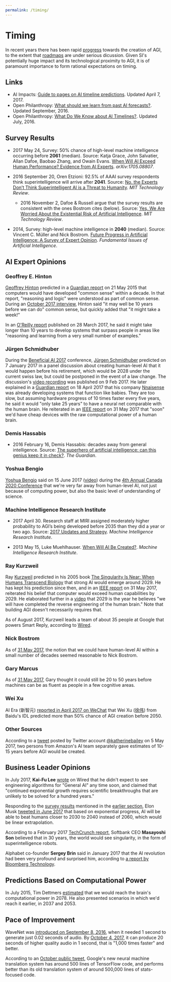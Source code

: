 ```yaml
---
permalink: /timing/
---
```

# Timing

In recent years there has been rapid [progress](http://realai.org/progress/) towards the creation of AGI, to the extent that [roadmaps](http://realai.org/roadmaps/) are under serious dicussion. Given SI's potentially huge impact and its technological proximity to AGI, it is of paramount importance to form rational expectations on timing.

## Links

* AI Impacts: [Guide to pages on AI timeline predictions](http://aiimpacts.org/guide-to-pages-on-ai-timeline-predictions/). Updated April 7, 2017.
* Open Philanthropy: [What should we learn from past AI forecasts?](http://www.openphilanthropy.org/focus/global-catastrophic-risks/potential-risks-advanced-artificial-intelligence/what-should-we-learn-past-ai-forecasts). Updated September, 2016.
* Open Philanthropy: [What Do We Know about AI Timelines?](http://www.openphilanthropy.org/focus/global-catastrophic-risks/potential-risks-advanced-artificial-intelligence/ai-timelines). Updated July, 2016.

## Survey Results

* 2017 May 24, Survey: 50% chance of high-level machine intelligence occurring before **2061** (median). Source: Katja Grace, John Salvatier, Allan Dafoe, Baobao Zhang, and Owain Evans. [When Will AI Exceed Human Performance? Evidence from AI Experts](https://arxiv.org/abs/1705.08807). *arXiv:1705.08807*.

* 2016 September 20, Oren Etzioni: 92.5% of AAAI survey respondents think superintelligence will arrive after **2041**. Source: [No, the Experts Don’t Think Superintelligent AI is a Threat to Humanity](https://www.technologyreview.com/s/602410/no-the-experts-dont-think-superintelligent-ai-is-a-threat-to-humanity/). *MIT Technology Review*.
   * 2016 November 2, Dafoe & Russell argue that the survey results are consistent with the ones Bostrom cites (below). Source: [Yes, We Are Worried About the Existential Risk of Artificial Intelligence](https://www.technologyreview.com/s/602776/yes-we-are-worried-about-the-existential-risk-of-artificial-intelligence/). *MIT Technology Review*.

* 2014, Survey: high-level machine intelligence in **2040** (median). Source: Vincent C. Müller and Nick Bostrom. [Future Progress in Artificial Intelligence: A Survey of Expert Opinion](http://www.nickbostrom.com/papers/survey.pdf). *Fundamental Issues of Artificial Intelligence*.

## AI Expert Opinions

### Geoffrey E. Hinton

[Geoffrey Hinton](http://www.cs.toronto.edu/~hinton/) predicted in a [Guardian report](https://www.theguardian.com/science/2015/may/21/google-a-step-closer-to-developing-machines-with-human-like-intelligence) on 21 May 2015 that computers would have developed "common sense" within a decade. In that report, "reasoning and logic" were understood as part of common sense. During an [October 2017 interview](https://www.re-work.co/blog/interview-yoshua-bengio-yann-lecun-geoffrey-hinton), Hinton said "it may well be 10 years before we can do" common sense, but quickly added that "it might take a week!"

In an [O'Reilly report](https://www.oreilly.com/ideas/adapting-ideas-from-neuroscience-for-ai) published on 28 March 2017, he said it might take longer than 10 years to develop systems that surpass people in areas like "reasoning and learning from a very small number of examples."

### Jürgen Schmidhuber

During the [Beneficial AI 2017](https://futureoflife.org/bai-2017/) conference, [Jürgen Schmidhuber](http://people.idsia.ch/~juergen/) predicted on 7 January 2017 in a panel discussion about creating human-level AI that it would happen before his retirement, which would be 2028 under the current swiss law, but could be postponed in the event of a law change. The discussion's [video recording](https://youtu.be/V0aXMTpZTfc?t=6m54s) was published on 9 Feb 2017. He later explained in a [Guardian report](https://www.theguardian.com/technology/2017/apr/18/robot-man-artificial-intelligence-computer-milky-way) on 18 April 2017 that his company [Nnaisense](https://nnaisense.com/) was already developing systems that function like babies. They are too slow, but assuming hardware progress of 10 times faster every five years, he said it would "only take 25 years" to have a neural net comparable with the human brain. He reiterated in an [IEEE report](http://spectrum.ieee.org/computing/software/humanlevel-ai-is-right-around-the-corner-or-hundreds-of-years-away#JurgenSchmidhuber) on 31 May 2017 that "soon" we'd have cheap devices with the raw computational power of a human brain.

### Demis Hassabis

* 2016 February 16, Demis Hassabis: decades away from general intelligence. Source: [The superhero of artificial intelligence: can this genius keep it in check?](https://www.theguardian.com/technology/2016/feb/16/demis-hassabis-artificial-intelligence-deepmind-alphago). *The Guardian*.

### Yoshua Bengio

[Yoshua Bengio](http://www.iro.umontreal.ca/~bengioy/yoshua_en/index.html) said on 15 June 2017 ([video](https://youtu.be/IZGobhDoBCg?t=5h27m5s)) during the [4th Annual Canada 2020 Conference](http://canada2020.ca/events/4th-annual-canada-2020-conference/) that we're very far away from human-level AI, not just because of computing power, but also the basic level of understanding of science.

### Machine Intelligence Research Institute

* 2017 April 30. Research staff at MIRI assigned moderately higher probability to AGI’s being developed before 2035 than they did a year or two ago. Source: [2017 Updates and Strategy](https://intelligence.org/2017/04/30/2017-updates-and-strategy/). *Machine Intelligence Research Institute*.

* 2013 May 15, Luke Muehlhauser. [When Will AI Be Created?](https://intelligence.org/2013/05/15/when-will-ai-be-created/). *Machine Intelligence Research Institute*.

### Ray Kurzweil

Ray [Kurzweil](http://www.kurzweilai.net/) predicted in his 2005 book [The Singularity Is Near: When Humans Transcend Biology](http://singularity.com/) that strong AI would emerge around 2029. He has kept his prediction since then, and in an [IEEE report](http://spectrum.ieee.org/computing/software/humanlevel-ai-is-right-around-the-corner-or-hundreds-of-years-away#RayKurzweil) on 31 May 2017, reiterated his belief that computer would exceed human capabilities by 2029. He elaborated further in a [video](https://futurism.com/videos/ray-kurzweil-singularity-will-arrive-by-2045/) that 2029 is the year he believes "we will have completed the reverse engineering of the human brain." Note that building AGI doesn't necessarily requires that.

As of August 2017, Kurzweil leads a team of about 35 people at Google that powers Smart Reply, according to [Wired](https://www.wired.com/story/what-is-ray-kurzweil-up-to-at-google-writing-your-emails/).

### Nick Bostrom

As of [31 May 2017](http://spectrum.ieee.org/computing/software/humanlevel-ai-is-right-around-the-corner-or-hundreds-of-years-away#NickBostrom), the notion that we could have human-level AI within a small number of decades seemed reasonable to Nick Bostrom.

### Gary Marcus

As of [31 May 2017](http://spectrum.ieee.org/computing/software/humanlevel-ai-is-right-around-the-corner-or-hundreds-of-years-away#GaryMarcus), Gary thought it could still be 20 to 50 years before machines can be as fluent as people in a few cognitive areas.

### Wei Xu

AI Era (新智元) [reported in April 2017 on WeChat](http://mp.weixin.qq.com/s/TM0SrdQiAkwTqY4JhNZ9cQ) that Wei Xu ([徐伟](http://idl.baidu.com/IDL-team.html)) from Baidu's IDL predicted more than 50% chance of AGI creation before 2050.

### Other Sources

According to a [tweet](https://twitter.com/katherinebailey/status/860188371888549888) posted by Twitter account [@katherinebailey](https://twitter.com/katherinebailey) on 5 May 2017, two persons from Amazon's AI team separately gave estimates of 10-15 years before AGI would be created.

## Business Leader Opinions

In July 2017, **Kai-Fu Lee** [wrote](https://www.wired.com/story/a-blueprint-for-coexistence-with-artificial-intelligence/) on Wired that he didn't expect to see engineering algorithms for "General AI" any time soon, and claimed that "continued exponential growth requires scientific breakthroughs that are unlikely to be solved for a hundred years."

Responding to the [survey results](https://arxiv.org/abs/1705.08807) mentioned in the [earlier section](http://realai.org/timing/#survey-results), Elon Musk [tweeted in June 2017](https://twitter.com/elonmusk/status/871886151014940672) that based on exponential progress, AI will be able to beat humans closer to 2030 to 2040 instead of 2060, which would be linear extrapolation.

According to a February 2017 [TechCrunch report](https://techcrunch.com/2017/02/27/superintelligent-ai-explains-softbanks-push-to-raise-a-100bn-vision-fund/), Softbank CEO **Masayoshi Son** believed that in 30 years, the world would see singularity, in the form of superintelligence robots.

Alphabet co-founder **Sergey Brin** said in January 2017 that the AI revolution had been very profound and surprised him, according to [a report by Bloomberg Technology](https://www.bloomberg.com/news/articles/2017-01-19/google-s-sergey-brin-surprised-by-speed-of-ai-advancements).

## Predictions Based on Computational Power

In July 2015, Tim Dettmers [estimated](http://timdettmers.com/2015/07/27/brain-vs-deep-learning-singularity/) that we would reach the brain's computational power in 2078. He also presented scenarios in which we'd reach it earlier, in 2037 and 2053.

## Pace of Improvement

WaveNet was [introduced on September 8, 2016](https://deepmind.com/blog/wavenet-generative-model-raw-audio/), when it needed 1 second to generate just 0.02 seconds of audio. By [October 4, 2017](https://deepmind.com/blog/wavenet-launches-google-assistant/), it can produce 20 seconds of higher quality audio in 1 second, that is "1,000 times faster" and better.

According to an [October public tweet](https://twitter.com/DynamicWebPaige/status/915326707107844097), Google's new neural machine translation system has around 500 lines of TensorFlow code, and performs better than its old translation system of around 500,000 lines of stats-focused code.

